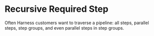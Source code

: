 # Recursive Required Step

Often Harness customers want to traverse a pipeline: all steps, parallel steps, step groups, and even parallel steps in step groups.